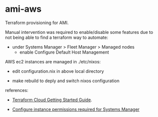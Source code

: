# ami-aws

Terraform provisioning for AMI.

Manual intervention was required to enable/disable some features due to not being able to find a terraform way to automate:

* under Systems Manager > Fleet Manager > Managed nodes
  * enable Configure Default Host Management


AWS ec2 instances are managed in ./etc/nixos:

* edit configuration.nix in above local directory

* make rebuild to deply and switch nixos configuration


references:

* [Terraform Cloud Getting Started Guide](https://learn.hashicorp.com/terraform/cloud-gettingstarted/tfc_overview).

* [Configure instance permissions required for Systems Manager](https://docs.aws.amazon.com/systems-manager/latest/userguide/setup-instance-permissions.html)